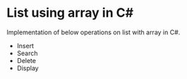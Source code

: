 # List using array in C#

Implementation of below operations on list with array in C#.

* Insert
* Search
* Delete
* Display
